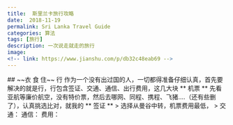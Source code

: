 ```yaml
---
title:  斯里兰卡旅行攻略
date:  2018-11-19
permalink: Sri Lanka Travel Guide
categories: 算法 
tags: [旅行]
description: 一次说走就走的旅行
image: 
<!-- link: https://www.jianshu.com/p/db32c48eab69 -->
---
```

<p class="description"></p>
## ~~衣 食 住~~ 行
作为一个没有出过国的人，一切都得准备仔细认真，首先要解决的就是行，行包含签证、交通、通信、出行费用，这几大块
** 机票 **
先看亚航等廉价航空，没有特价票，然后去哪网、同程、携程、飞猪....（还有些删了），认真挑选比对，就我的
** 签证 **
>  选择从曼谷中转，机票费用最低，
> 
交通：
通信：
费用：
<!-- more -->